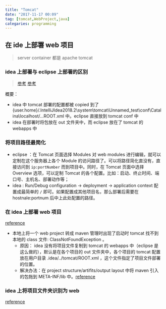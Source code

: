 ```yaml
---
title: "Tomcat"
date: "2017-11-17 00:09"
tag: [tomcat,WebProject,java]
categaries: programming
---
```


## 在 ide 上部署 web 项目

> server container 都是 apache tomcat

### idea 上部署与 eclipse 上部署的区别

> [参考](https://blog.csdn.net/Victor_Cindy1/article/details/72680553)
> [参考](https://blog.csdn.net/qq_33442160/article/details/81347319)

概要：

- idea 中 tomcat 部署的配置都被 copied 到了 {user.home}/.IntelliJIdea2018.2\system\tomcat\Unnamed_test\conf\Catalina\localhost/...ROOT.xml 中。eclipse 直接放到 tomcat conf 中
- idea 在部署时将包放在 out 文件夹中，而 eclipse 放在了 tomcat 的 webapps 中

### 将项目路径最简化

- eclipse ：在 Tomcat 页面选择 Modules 对 web modules 进行编辑，就可以定制在这个服务器上各个 Module 的访问路径了。可以将路径简化直没有，直接访问到 `ip:portNumber` 而到项目中。同时，在 Tomcat 页面中选择 Overview 选项，可以定制 Tomcat 的各个配置。比如：启动、终止时间、端口号、主机名、部署动作等；
- idea : Run/Debug configuration -> deployment -> application context 配置成最简单的 `/` 即可。如果配置成其他项目名，那么部署后需要在 hostnale:portnum 后中上此处配置的路径。

### 在 idea 上部署 web 项目

[reference](https://www.cnblogs.com/leap/p/6251576.html)

- 本地上将一个 web project 转成 maven 管理时出现了启动时 tomcat 找不到本地的 class 文件: ClassNotFoundException 。
    - 原因： idea 没有将项目文件复制到 tomcat 的 webapps 中（eclipse 是这么做的），默认是在各个项目的 out 文件夹中，各个项目的 tomcat 配置放在用户目录 .idea/../tomcat/ROOT.xml ，这个文件指定了项目文件部署的位置。
    - 解决办法：在 project structure/artifits/output layout 中将 maven 引入的包拖到 META-INF/lib 中。[reference](https://blog.csdn.net/iwts_24/article/details/84916867?depth_1-utm_source=distribute.pc_relevant.none-task&utm_source=distribute.pc_relevant.none-task)

### idea 上将项目文件夹识别为 web

[reference](https://stackoverflow.com/questions/11652162/how-in-intellij-idea-to-convert-simple-folder-to-web-folder)
